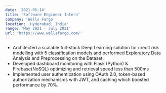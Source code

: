 ```yaml
---
date: '2021-05-14'
title: 'Software Engineer Intern'
company: 'Wells Fargo'
location: 'Hyderabad, India'
range: 'May 2021 - July 2021'
url: 'https://www.wellsfargo.com/'
---
```


- Architected a scalable full-stack Deep Learning solution for credit risk modelling with 5 classification models and performed Exploratory Data Analysis and Preprocessing on the Dataset.
- Developed dashboard monitoring with Flask (Python) & Firebase(NoSQL) optimizing and retrieval speed less than 500ms
- Implemented user authentication using OAuth 2.0, token-based authorization mechanisms with JWT, and caching which boosted performance by 70%.

